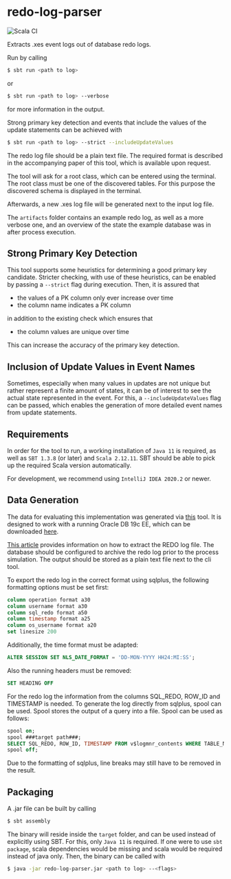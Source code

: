# redo-log-parser

![Scala CI](https://github.com/fyndalf/redo-log-parser/workflows/Scala%20CI/badge.svg?branch=master)

Extracts .xes event logs out of database redo logs.

Run by calling

```bash
$ sbt run <path to log>
```

or

```bash
$ sbt run <path to log> --verbose
```

for more information in the output.

Strong primary key detection and events that include the values of the update statements can be achieved with

```bash
$ sbt run <path to log> --strict --includeUpdateValues
```

The redo log file should be a plain text file. The required format is described in the accompanying paper of this tool,
which is available upon request.

The tool will ask for a root class, which can be entered using the terminal. The root class must be one of the
discovered tables. For this purpose the discovered schema is displayed in the terminal.

Afterwards, a new .xes log file will be generated next to the input log file.

The `artifacts` folder contains an example redo log, as well as a more verbose one, and an overview of the state the
example database was in after process execution.

## Strong Primary Key Detection

This tool supports some heuristics for determining a good primary key candidate. Stricter checking, with use of these
heuristics, can be enabled by passing a `--strict`
flag during execution. Then, it is assured that

- the values of a PK column only ever increase over time
- the column name indicates a PK column

in addition to the existing check which ensures that

- the column values are unique over time

This can increase the accuracy of the primary key detection.

## Inclusion of Update Values in Event Names

Sometimes, especially when many values in updates are not unique but rather represent a finite amount of states, it can
be of interest to see the actual state represented in the event. For this, a `--includeUpdateValues` flag can be passed,
which enables the generation of more detailed event names from update statements.

## Requirements

In order for the tool to run, a working installation of `Java 11` is required, as well as `SBT 1.3.8` (or later)
and `Scala 2.12.11`. SBT should be able to pick up the required Scala version automatically.

For development, we recommend using `IntelliJ IDEA 2020.2` or newer.

## Data Generation

The data for evaluating this implementation was generated via
[this](https://github.com/tom-lichtenstein/process-simulator) tool. It is designed to work with a running Oracle DB 19c
EE, which can be
downloaded [here](https://www.oracle.com/database/technologies/oracle-database-software-downloads.html#19c).

[This article](https://docs.oracle.com/en/database/oracle/oracle-database/18/sutil/oracle-logminer-utility.html#GUID-3417B738-374C-4EE3-B15C-3A66E01AE2B5)
provides information on how to extract the REDO log file. The database should be configured to archive the redo log
prior to the process simulation. The output should be stored as a plain text file next to the cli tool.

To export the redo log in the correct format using sqlplus, the following formatting options must be set first:

```sql
column operation format a30
column username format a30
column sql_redo format a50
column timestamp format a25
column os_username format a20
set linesize 200
```

Additionally, the time format must be adapted:

```sql
ALTER SESSION SET NLS_DATE_FORMAT = 'DD-MON-YYYY HH24:MI:SS';
```

Also the running headers must be removed:

```sql
SET HEADING OFF
```

For the redo log the information from the columns SQL_REDO, ROW_ID and TIMESTAMP is needed.
To generate the log directly from sqlplus, spool can be used. Spool stores the output of a query into a file.
Spool can be used as follows:

```sql
spool on;
spool ###target path###;
SELECT SQL_REDO, ROW_ID, TIMESTAMP FROM v$logmnr_contents WHERE TABLE_NAME='###table name###';
spool off;
```

Due to the formatting of sqlplus, line breaks may still have to be removed in the result.

## Packaging

A .jar file can be built by calling

```bash
$ sbt assembly
```

The binary will reside inside the `target` folder, and can be used instead of explicitly using SBT. For this,
only `Java 11` is required. If one were to use `sbt package`, scala dependencies would be missing and scala would be
required instead of java only. Then, the binary can be called with

```bash
$ java -jar redo-log-parser.jar <path to log> --<flags>
```